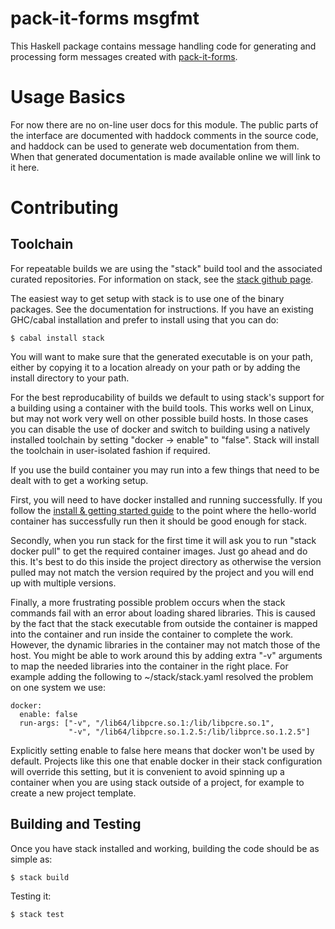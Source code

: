 pack-it-forms msgfmt
====================

This Haskell package contains message handling code for generating and
processing form messages created with
[pack-it-forms](https://github.com/pack-it-forms/pack-it-forms).

Usage Basics
============

For now there are no on-line user docs for this module.  The public
parts of the interface are documented with haddock comments in the
source code, and haddock can be used to generate web documentation
from them.  When that generated documentation is made available online
we will link to it here.

Contributing
============

Toolchain
---------

For repeatable builds we are using the "stack" build tool and the
associated curated repositories.  For information on stack, see the
[stack github page](https://github.com/commercialhaskell/stack#readme).

The easiest way to get setup with stack is to use one of the binary
packages.  See the documentation for instructions.  If you have an
existing GHC/cabal installation and prefer to install using that you
can do:

    $ cabal install stack

You will want to make sure that the generated executable is on your
path, either by copying it to a location already on your path or by
adding the install directory to your path.

For the best reproducability of builds we default to using stack's
support for a building using a container with the build tools.  This
works well on Linux, but may not work very well on other possible
build hosts.  In those cases you can disable the use of docker and
switch to building using a natively installed toolchain by setting
"docker -> enable" to "false".  Stack will install the toolchain in
user-isolated fashion if required.

If you use the build container you may run into a few things that need
to be dealt with to get a working setup.

First, you will need to have docker installed and running
successfully.  If you follow the
[install & getting started guide](https://docs.docker.com/mac/started/)
to the point where the hello-world container has successfully run then
it should be good enough for stack.

Secondly, when you run stack for the first time it will ask you to run
"stack docker pull" to get the required container images.  Just go
ahead and do this.  It's best to do this inside the project directory
as otherwise the version pulled may not match the version required by
the project and you will end up with multiple versions.

Finally, a more frustrating possible problem occurs when the stack
commands fail with an error about loading shared libraries.  This is
caused by the fact that the stack executable from outside the
container is mapped into the container and run inside the container to
complete the work.  However, the dynamic libraries in the container
may not match those of the host.  You might be able to work around
this by adding extra "-v" arguments to map the needed libraries into
the container in the right place.  For example adding the following to
~/stack/stack.yaml resolved the problem on one system we use:

    docker:
      enable: false
      run-args: ["-v", "/lib64/libpcre.so.1:/lib/libpcre.so.1",
                 "-v", "/lib64/libpcre.so.1.2.5:/lib/libprce.so.1.2.5"]


Explicitly setting enable to false here means that docker won't be
used by default.  Projects like this one that enable docker in their
stack configuration will override this setting, but it is convenient
to avoid spinning up a container when you are using stack outside of a
project, for example to create a new project template.


Building and Testing
--------------------

Once you have stack installed and working, building the code should be
as simple as:

    $ stack build

Testing it:

    $ stack test

